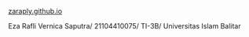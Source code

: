 [zaraply.github.io](https://zaraply.github.io/)

Eza Rafli Vernica Saputra/ 21104410075/ TI-3B/ Universitas Islam Balitar
